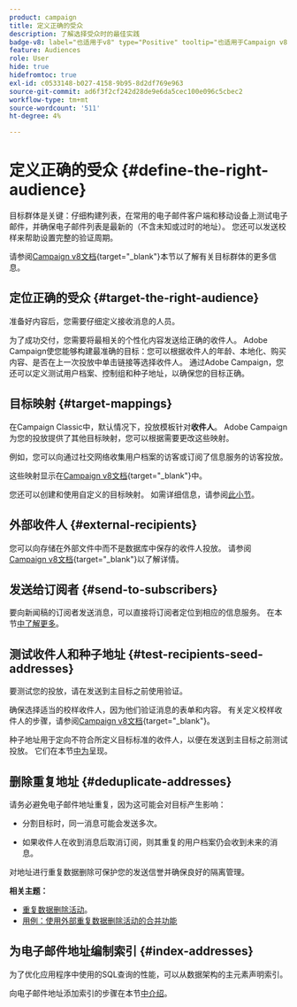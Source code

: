 ```yaml
---
product: campaign
title: 定义正确的受众
description: 了解选择受众时的最佳实践
badge-v8: label="也适用于v8" type="Positive" tooltip="也适用于Campaign v8"
feature: Audiences
role: User
hide: true
hidefromtoc: true
exl-id: c0533148-b027-4158-9b95-8d2df769e963
source-git-commit: ad6f3f2cf242d28de9e6da5cec100e096c5cbec2
workflow-type: tm+mt
source-wordcount: '511'
ht-degree: 4%

---
```


# 定义正确的受众 {#define-the-right-audience}

目标群体是关键：仔细构建列表，在常用的电子邮件客户端和移动设备上测试电子邮件，并确保电子邮件列表是最新的（不含未知或过时的地址）。 您还可以发送校样来帮助设置完整的验证周期。

请参阅[Campaign v8文档](https://experienceleague.adobe.com/docs/campaign/campaign-v8/send/create-message.html){target="_blank"}本节以了解有关目标群体的更多信息。

## 定位正确的受众 {#target-the-right-audience}

准备好内容后，您需要仔细定义接收消息的人员。

为了成功交付，您需要将最相关的个性化内容发送给正确的收件人。 Adobe Campaign使您能够构建最准确的目标：您可以根据收件人的年龄、本地化、购买内容、是否在上一次投放中单击链接等选择收件人。 通过Adobe Campaign，您还可以定义测试用户档案、控制组和种子地址，以确保您的目标正确。

## 目标映射 {#target-mappings}

在Campaign Classic中，默认情况下，投放模板针对&#x200B;**收件人**。 Adobe Campaign为您的投放提供了其他目标映射，您可以根据需要更改这些映射。

例如，您可以向通过社交网络收集用户档案的访客或订阅了信息服务的访客投放。

这些映射显示在[Campaign v8文档](https://experienceleague.adobe.com/docs/campaign/campaign-v8/audience/add-profiles/target-mappings.html){target="_blank"}中。

您还可以创建和使用自定义的目标映射。 如需详细信息，请参阅[此小节](../../configuration/using/target-mapping.md)。

## 外部收件人 {#external-recipients}

您可以向存储在外部文件中而不是数据库中保存的收件人投放。 请参阅[Campaign v8文档](https://experienceleague.adobe.com/docs/campaign/campaign-v8/send/create-message.html#selecting-external-recipients){target="_blank"}以了解详情。

## 发送给订阅者 {#send-to-subscribers}

要向新闻稿的订阅者发送消息，可以直接将订阅者定位到相应的信息服务。 在本节[中了解更多](managing-subscriptions.md#delivering-to-the-subscribers-of-a-service)。


## 测试收件人和种子地址 {#test-recipients-seed-addresses}

要测试您的投放，请在发送到主目标之前使用验证。

确保选择适当的校样收件人，因为他们验证消息的表单和内容。 有关定义校样收件人的步骤，请参阅[Campaign v8文档](https://experienceleague.adobe.com/docs/campaign/campaign-v8/send/create-message.html#select-the-proof-target){target="_blank"}。

种子地址用于定向不符合所定义目标标准的收件人，以便在发送到主目标之前测试投放。 它们在本节[中为](about-seed-addresses.md)呈现。

## 删除重复地址 {#deduplicate-addresses}

请务必避免电子邮件地址重复，因为这可能会对目标产生影响：

* 分割目标时，同一消息可能会发送多次。

* 如果收件人在收到消息后取消订阅，则其重复的用户档案仍会收到未来的消息。

对地址进行重复数据删除可保护您的发送信誉并确保良好的隔离管理。

**相关主题：**

* [重复数据删除活动](../../workflow/using/deduplication.md)。
* [用例：使用外部重复数据删除活动的合并功能](../../workflow/using/deduplication-merge.md)

## 为电子邮件地址编制索引 {#index-addresses}

为了优化应用程序中使用的SQL查询的性能，可以从数据架构的主元素声明索引。

向电子邮件地址添加索引的步骤在本节[中介绍](../../configuration/using/database-mapping.md#indexed-fields)。
